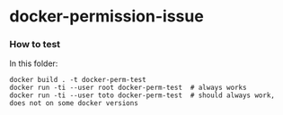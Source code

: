 # docker-permission-issue

### How to test

In this folder:
 
    docker build . -t docker-perm-test
    docker run -ti --user root docker-perm-test  # always works
    docker run -ti --user toto docker-perm-test  # should always work, does not on some docker versions



